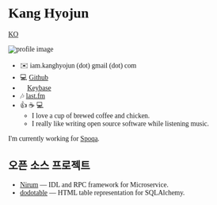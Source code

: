 <link href='//spoqa.github.io/spoqa-han-sans/css/SpoqaHanSans-kr.css' rel='stylesheet' type='text/css'>
<link href='//spoqa.github.io/spoqa-han-sans/css/SpoqaHanSans-jp.css' rel='stylesheet' type='text/css'>

<style type="text/css">
* { font-family: 'Spoqa Han Sans', 'Sans-serif'; }
</style>

# Kang Hyojun

[KO](/)

![profile image](https://www.gravatar.com/avatar/ee4682832933a275e641ebc07b253599?s=180)

- ✉️  iam.kanghyojun (dot) gmail (dot) com
- 💻 [Github](https://github.com/admire93)
- 🔑 [Keybase](https://keybase.io/kanghyojun)
- 🎶 [last.fm](https://www.last.fm/user/admire93)
- 👍 ☕️ 💻 🐔🎶
  - I love a cup of brewed coffee and chicken.
  - I really like writing open source software while listening music.

I'm currently working for [Spoqa](https://spoqa.com).


## 오픈 소스 프로젝트

- [Nirum](https://github.com/spoqa/nirum) — IDL and RPC framework
  for Microservice.
- [dodotable](https://github.com/spoqa/dodotable) — HTML table representation
  for SQLAlchemy.
